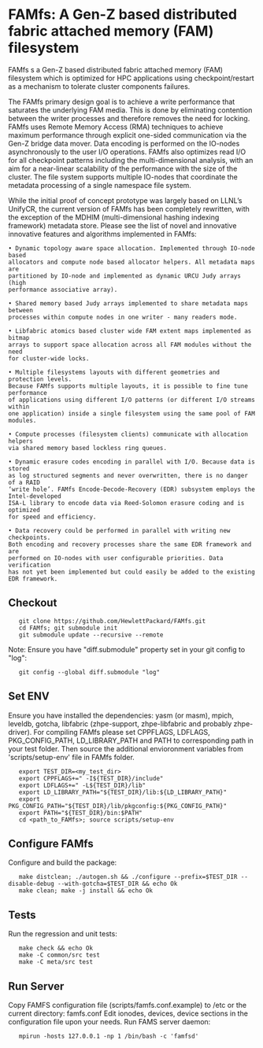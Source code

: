 # FAMfs: A Gen-Z based distributed fabric attached memory (FAM) filesystem

FAMfs s a Gen-Z based distributed fabric attached memory (FAM) filesystem
which is optimized for HPC applications using checkpoint/restart as a mechanism
to tolerate cluster components failures.

The FAMfs primary design goal is to achieve a write performance that saturates
the underlying FAM media. This is done by eliminating contention between the writer
processes and therefore removes the need for locking. FAMfs uses Remote Memory
Access (RMA) techniques to achieve maximum performance through explicit one-sided
communication via the Gen-Z bridge data mover. Data encoding is performed on
the IO-nodes asynchronously to the user I/O operations. FAMfs also optimizes
read I/O for all checkpoint patterns including the multi-dimensional analysis,
with an aim for a near-linear scalability of the performance with the size
of the cluster. The file system supports multiple IO-nodes that coordinate
the metadata processing of a single namespace file system.

While the initial proof of concept prototype was largely based on LLNL’s UnifyCR,
the current version of FAMfs has been completely rewritten, with the exception
of the MDHIM (multi-dimensional hashing indexing framework) metadata store.
Please see the list of novel and innovative innovative features and algorithms
implemented in FAMfs:
```
• Dynamic topology aware space allocation. Implemented through IO-node based
allocators and compute node based allocator helpers. All metadata maps are
partitioned by IO-node and implemented as dynamic URCU Judy arrays (high
performance associative array).
```
```
• Shared memory based Judy arrays implemented to share metadata maps between
processes within compute nodes in one writer - many readers mode.
```
```
• Libfabric atomics based cluster wide FAM extent maps implemented as bitmap
arrays to support space allocation across all FAM modules without the need
for cluster-wide locks.
```
```
• Multiple filesystems layouts with different geometries and protection levels.
Because FAMfs supports multiple layouts, it is possible to fine tune performance
of applications using different I/O patterns (or different I/O streams within
one application) inside a single filesystem using the same pool of FAM modules.
```
```
• Compute processes (filesystem clients) communicate with allocation helpers
via shared memory based lockless ring queues.
```
```
• Dynamic erasure codes encoding in parallel with I/O. Because data is stored
as log structured segments and never overwritten, there is no danger of a RAID
‘write hole’. FAMfs Encode-Decode-Recovery (EDR) subsystem employs the Intel-developed
ISA-L library to encode data via Reed-Solomon erasure coding and is optimized
for speed and efficiency.
```
```
• Data recovery could be performed in parallel with writing new checkpoints.
Both encoding and recovery processes share the same EDR framework and are
performed on IO-nodes with user configurable priorities. Data verification
has not yet been implemented but could easily be added to the existing EDR framework.
```
## Checkout
```
   git clone https://github.com/HewlettPackard/FAMfs.git
   cd FAMfs; git submodule init
   git submodule update --recursive --remote
```

Note: Ensure you have "diff.submodule" property set in your git config to "log":
```
   git config --global diff.submodule "log"
```

## Set ENV
Ensure you have installed the dependencies: yasm (or masm), mpich, leveldb, gotcha, libfabric (zhpe-support, zhpe-libfabric and probably zhpe-driver).
For compiling FAMfs please set CPPFLAGS, LDFLAGS, PKG_CONFIG_PATH, LD_LIBRARY_PATH and PATH to corresponding path in your test folder. Then source the additional envioronment variables from 'scripts/setup-env' file in FAMfs folder.
```
   export TEST_DIR=<my_test_dir>
   export CPPFLAGS+=" -I${TEST_DIR}/include"
   export LDFLAGS+=" -L${TEST_DIR}/lib"
   export LD_LIBRARY_PATH="${TEST_DIR}/lib:${LD_LIBRARY_PATH}"
   export PKG_CONFIG_PATH="${TEST_DIR}/lib/pkgconfig:${PKG_CONFIG_PATH}"
   export PATH="${TEST_DIR}/bin:$PATH"
   cd <path_to_FAMfs>; source scripts/setup-env
```

## Configure FAMfs
Configure and build the package:
```
   make distclean; ./autogen.sh && ./configure --prefix=$TEST_DIR --disable-debug --with-gotcha=$TEST_DIR && echo Ok
   make clean; make -j install && echo Ok
```

## Tests
Run the regression and unit tests:
```
   make check && echo Ok
   make -C common/src test
   make -C meta/src test
```

## Run Server
Copy FAMFS configuration file (scripts/famfs.conf.example) to /etc or the current directory: famfs.conf
Edit ionodes, devices, device sections in the configuration file upon your needs.
Run FAMS server daemon:
```
   mpirun -hosts 127.0.0.1 -np 1 /bin/bash -c 'famfsd'
```
